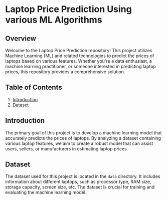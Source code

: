 # Laptop Price Prediction Using various ML Algorithms

## Overview

Welcome to the Laptop Price Prediction repository! This project utilizes Machine Learning (ML) and related technologies to predict the prices of laptops based on various features. Whether you're a data enthusiast, a machine learning practitioner, or someone interested in predicting laptop prices, this repository provides a comprehensive solution.

## Table of Contents

1. [Introduction](#introduction)
2. [Dataset](#dataset)

## Introduction

The primary goal of this project is to develop a machine learning model that accurately predicts the prices of laptops. By analyzing a dataset containing various laptop features, we aim to create a robust model that can assist users, sellers, or manufacturers in estimating laptop prices.

## Dataset

The dataset used for this project is located in the `data` directory. It includes information about different laptops, such as processor type, RAM size, storage capacity, screen size, etc. The dataset is crucial for training and evaluating the machine learning model.

